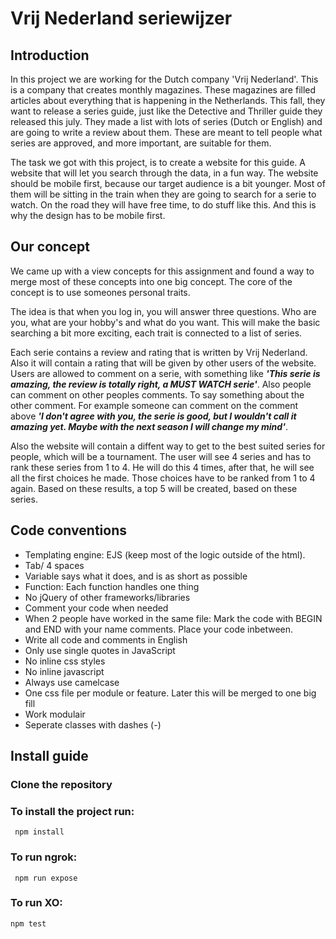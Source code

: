 # Vrij Nederland seriewijzer

## Introduction
In this project we are working for the Dutch company 'Vrij Nederland'. This is a company that creates monthly magazines. These magazines are filled articles about everything that is happening in the Netherlands.
This fall, they want to release a series guide, just like the Detective and Thriller guide they released this july. They made a list with lots of series (Dutch or English) and are going to write a review about them. These are meant to tell people what series are approved, and more important, are suitable for them.

The task we got with this project, is to create a website for this guide. A website that will let you search through the data, in a fun way. The website should be mobile first, because our target audience is a bit younger. Most of them will be sitting in the train when they are going to search for a serie to watch. On the road they will have free time, to do stuff like this. And this is why the design has to be mobile first.

## Our concept
We came up with a view concepts for this assignment and found a way to merge most of these concepts into one big concept. The core of the concept is to use someones personal traits.

The idea is that when you log in, you will answer three questions. Who are you, what are your hobby's and what do you want. This will make the basic searching a bit more exciting, each trait is connected to a list of series.

Each serie contains a review and rating that is written by Vrij Nederland. Also it will contain a rating that will be given by other users of the website. Users are allowed to comment on a serie, with something like ***'This serie is amazing, the review is totally right, a MUST WATCH serie'***. Also people can comment on other peoples comments. To say something about the other comment. For example someone can comment on the comment above ***'I don't agree with you, the serie is good, but I wouldn't call it amazing yet. Maybe with the next season I will change my mind'***.

Also the website will contain a diffent way to get to the best suited series for people, which will be a tournament. The user will see 4 series and has to rank these series from 1 to 4. He will do this 4 times, after that, he will see all the first choices he made. Those choices have to be ranked from 1 to 4 again. Based on these results, a top 5 will be created, based on these series.

## Code conventions
- Templating engine: EJS (keep most of the logic outside of the html).
- Tab/ 4 spaces
- Variable says what it does, and is as short as possible
- Function: Each function handles one thing
- No jQuery of other frameworks/libraries
- Comment your code when needed
- When 2 people have worked in the same file: Mark the code with BEGIN and END with your name comments. Place your code inbetween.
- Write all code and comments in English
- Only use single quotes in JavaScript
- No inline css styles
- No inline javascript
- Always use camelcase
- One css file per module or feature. Later this will be merged to one big fill
- Work modulair
- Seperate classes with dashes (-)

## Install guide

### Clone the repository


### To install the project run:

```
 npm install

```

### To run ngrok:
```
 npm run expose

```

### To run XO:

```
npm test
```
